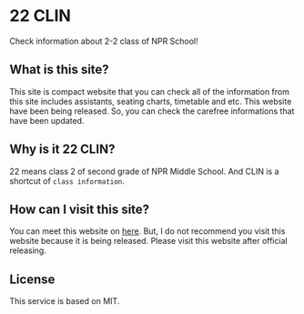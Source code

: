 # 22 CLIN

Check information about 2-2 class of NPR School!

## What is this site?

This site is compact website that you can check all of the information from this site includes assistants, seating charts, timetable and etc. This website have been being released. So, you can check the carefree informations that have been updated.

## Why is it 22 CLIN?

22 means class 2 of second grade of NPR Middle School. And CLIN is a shortcut of `class information`.

## How can I visit this site?

You can meet this website on [here](https://22-clin.vercel.app). But, I do not recommend you visit this website because it is being released. Please visit this website after official releasing.

## License

This service is based on MIT.


